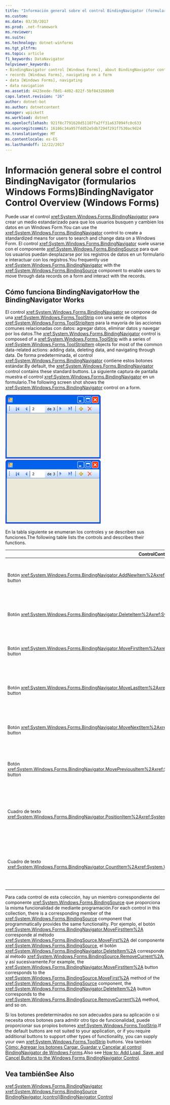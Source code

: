 ```yaml
---
title: "Información general sobre el control BindingNavigator (formularios Windows Forms)"
ms.custom: 
ms.date: 03/30/2017
ms.prod: .net-framework
ms.reviewer: 
ms.suite: 
ms.technology: dotnet-winforms
ms.tgt_pltfrm: 
ms.topic: article
f1_keywords: DataNavigator
helpviewer_keywords:
- BindingNavigator control [Windows Forms], about BindingNavigator control
- records [Windows Forms], navigating on a form
- data [Windows Forms], navigating
- data navigation
ms.assetid: 4423eede-f8d1-4d02-822f-5bf8432680d0
caps.latest.revision: "26"
author: dotnet-bot
ms.author: dotnetcontent
manager: wpickett
ms.workload: dotnet
ms.openlocfilehash: 921f8c7791620d51107fa2ff31a637094fc0c633
ms.sourcegitcommit: 16186c34a957fdd52e5db7294f291f7530ac9d24
ms.translationtype: MT
ms.contentlocale: es-ES
ms.lasthandoff: 12/22/2017
---
```

# <a name="bindingnavigator-control-overview-windows-forms"></a><span data-ttu-id="4c1f5-102">Información general sobre el control BindingNavigator (formularios Windows Forms)</span><span class="sxs-lookup"><span data-stu-id="4c1f5-102">BindingNavigator Control Overview (Windows Forms)</span></span>
<span data-ttu-id="4c1f5-103">Puede usar el control <xref:System.Windows.Forms.BindingNavigator> para crear un medio estandarizado para que los usuarios busquen y cambien los datos en un Windows Form.</span><span class="sxs-lookup"><span data-stu-id="4c1f5-103">You can use the <xref:System.Windows.Forms.BindingNavigator> control to create a standardized means for users to search and change data on a Windows Form.</span></span> <span data-ttu-id="4c1f5-104">El control <xref:System.Windows.Forms.BindingNavigator> suele usarse con el componente <xref:System.Windows.Forms.BindingSource> para que los usuarios puedan desplazarse por los registros de datos en un formulario e interactuar con los registros.</span><span class="sxs-lookup"><span data-stu-id="4c1f5-104">You frequently use <xref:System.Windows.Forms.BindingNavigator> with the <xref:System.Windows.Forms.BindingSource> component to enable users to move through data records on a form and interact with the records.</span></span>  
  
## <a name="how-the-bindingnavigator-works"></a><span data-ttu-id="4c1f5-105">Cómo funciona BindingNavigator</span><span class="sxs-lookup"><span data-stu-id="4c1f5-105">How the BindingNavigator Works</span></span>  
 <span data-ttu-id="4c1f5-106">El control <xref:System.Windows.Forms.BindingNavigator> se compone de una <xref:System.Windows.Forms.ToolStrip> con una serie de objetos <xref:System.Windows.Forms.ToolStripItem> para la mayoría de las acciones comunes relacionadas con datos: agregar datos, eliminar datos y navegar por los datos.</span><span class="sxs-lookup"><span data-stu-id="4c1f5-106">The <xref:System.Windows.Forms.BindingNavigator> control is composed of a <xref:System.Windows.Forms.ToolStrip> with a series of <xref:System.Windows.Forms.ToolStripItem> objects for most of the common data-related actions: adding data, deleting data, and navigating through data.</span></span> <span data-ttu-id="4c1f5-107">De forma predeterminada, el control <xref:System.Windows.Forms.BindingNavigator> contiene estos botones estándar.</span><span class="sxs-lookup"><span data-stu-id="4c1f5-107">By default, the <xref:System.Windows.Forms.BindingNavigator> control contains these standard buttons.</span></span> <span data-ttu-id="4c1f5-108">La siguiente captura de pantalla muestra el control <xref:System.Windows.Forms.BindingNavigator> en un formulario.</span><span class="sxs-lookup"><span data-stu-id="4c1f5-108">The following screen shot shows the <xref:System.Windows.Forms.BindingNavigator> control on a form.</span></span>  
  
 <span data-ttu-id="4c1f5-109">![BindingNavigator (Control)](../../../../docs/framework/winforms/controls/media/cpdatacontainerctrl.gif "cpDataContainerCtrl")</span><span class="sxs-lookup"><span data-stu-id="4c1f5-109">![BindingNavigator Control](../../../../docs/framework/winforms/controls/media/cpdatacontainerctrl.gif "cpDataContainerCtrl")</span></span>  
  
 <span data-ttu-id="4c1f5-110">En la tabla siguiente se enumeran los controles y se describen sus funciones.</span><span class="sxs-lookup"><span data-stu-id="4c1f5-110">The following table lists the controls and describes their functions.</span></span>  
  
|<span data-ttu-id="4c1f5-111">Control</span><span class="sxs-lookup"><span data-stu-id="4c1f5-111">Control</span></span>|<span data-ttu-id="4c1f5-112">Función</span><span class="sxs-lookup"><span data-stu-id="4c1f5-112">Function</span></span>|  
|-------------|--------------|  
|<span data-ttu-id="4c1f5-113">Botón <xref:System.Windows.Forms.BindingNavigator.AddNewItem%2A></span><span class="sxs-lookup"><span data-stu-id="4c1f5-113"><xref:System.Windows.Forms.BindingNavigator.AddNewItem%2A> button</span></span>|<span data-ttu-id="4c1f5-114">Inserta una nueva fila en el origen de datos subyacente.</span><span class="sxs-lookup"><span data-stu-id="4c1f5-114">Inserts a new row into the underlying data source.</span></span>|  
|<span data-ttu-id="4c1f5-115">Botón <xref:System.Windows.Forms.BindingNavigator.DeleteItem%2A></span><span class="sxs-lookup"><span data-stu-id="4c1f5-115"><xref:System.Windows.Forms.BindingNavigator.DeleteItem%2A> button</span></span>|<span data-ttu-id="4c1f5-116">Elimina la fila actual del origen de datos subyacente.</span><span class="sxs-lookup"><span data-stu-id="4c1f5-116">Deletes the current row from the underlying data source.</span></span>|  
|<span data-ttu-id="4c1f5-117">Botón <xref:System.Windows.Forms.BindingNavigator.MoveFirstItem%2A></span><span class="sxs-lookup"><span data-stu-id="4c1f5-117"><xref:System.Windows.Forms.BindingNavigator.MoveFirstItem%2A> button</span></span>|<span data-ttu-id="4c1f5-118">Se desplaza al primer elemento del origen de datos subyacente.</span><span class="sxs-lookup"><span data-stu-id="4c1f5-118">Moves to the first item in the underlying data source.</span></span>|  
|<span data-ttu-id="4c1f5-119">Botón <xref:System.Windows.Forms.BindingNavigator.MoveLastItem%2A></span><span class="sxs-lookup"><span data-stu-id="4c1f5-119"><xref:System.Windows.Forms.BindingNavigator.MoveLastItem%2A> button</span></span>|<span data-ttu-id="4c1f5-120">Se desplaza al último elemento del origen de datos subyacente.</span><span class="sxs-lookup"><span data-stu-id="4c1f5-120">Moves to the last item in the underlying data source.</span></span>|  
|<span data-ttu-id="4c1f5-121">Botón <xref:System.Windows.Forms.BindingNavigator.MoveNextItem%2A></span><span class="sxs-lookup"><span data-stu-id="4c1f5-121"><xref:System.Windows.Forms.BindingNavigator.MoveNextItem%2A> button</span></span>|<span data-ttu-id="4c1f5-122">Se desplaza al siguiente elemento del origen de datos subyacente.</span><span class="sxs-lookup"><span data-stu-id="4c1f5-122">Moves to the next item in the underlying data source.</span></span>|  
|<span data-ttu-id="4c1f5-123">Botón <xref:System.Windows.Forms.BindingNavigator.MovePreviousItem%2A></span><span class="sxs-lookup"><span data-stu-id="4c1f5-123"><xref:System.Windows.Forms.BindingNavigator.MovePreviousItem%2A> button</span></span>|<span data-ttu-id="4c1f5-124">Se desplaza al elemento anterior del origen de datos subyacente.</span><span class="sxs-lookup"><span data-stu-id="4c1f5-124">Moves to the previous item in the underlying data source.</span></span>|  
|<span data-ttu-id="4c1f5-125">Cuadro de texto <xref:System.Windows.Forms.BindingNavigator.PositionItem%2A></span><span class="sxs-lookup"><span data-stu-id="4c1f5-125"><xref:System.Windows.Forms.BindingNavigator.PositionItem%2A> text box</span></span>|<span data-ttu-id="4c1f5-126">Devuelve la posición actual dentro del origen de datos subyacente.</span><span class="sxs-lookup"><span data-stu-id="4c1f5-126">Returns the current position within the underlying data source.</span></span>|  
|<span data-ttu-id="4c1f5-127">Cuadro de texto <xref:System.Windows.Forms.BindingNavigator.CountItem%2A></span><span class="sxs-lookup"><span data-stu-id="4c1f5-127"><xref:System.Windows.Forms.BindingNavigator.CountItem%2A> text box</span></span>|<span data-ttu-id="4c1f5-128">Devuelve el número total de elementos en el origen de datos subyacente.</span><span class="sxs-lookup"><span data-stu-id="4c1f5-128">Returns the total number of items in the underlying data source.</span></span>|  
  
 <span data-ttu-id="4c1f5-129">Para cada control de esta colección, hay un miembro correspondiente del componente <xref:System.Windows.Forms.BindingSource> que proporciona la misma funcionalidad de mediante programación.</span><span class="sxs-lookup"><span data-stu-id="4c1f5-129">For each control in this collection, there is a corresponding member of the <xref:System.Windows.Forms.BindingSource> component that programmatically provides the same functionality.</span></span> <span data-ttu-id="4c1f5-130">Por ejemplo, el botón <xref:System.Windows.Forms.BindingNavigator.MoveFirstItem%2A> corresponde al método <xref:System.Windows.Forms.BindingSource.MoveFirst%2A> del componente <xref:System.Windows.Forms.BindingSource>, el botón <xref:System.Windows.Forms.BindingNavigator.DeleteItem%2A> corresponde al método <xref:System.Windows.Forms.BindingSource.RemoveCurrent%2A>, y así sucesivamente.</span><span class="sxs-lookup"><span data-stu-id="4c1f5-130">For example, the <xref:System.Windows.Forms.BindingNavigator.MoveFirstItem%2A> button corresponds to the <xref:System.Windows.Forms.BindingSource.MoveFirst%2A> method of the <xref:System.Windows.Forms.BindingSource> component, the <xref:System.Windows.Forms.BindingNavigator.DeleteItem%2A> button corresponds to the <xref:System.Windows.Forms.BindingSource.RemoveCurrent%2A> method, and so on.</span></span>  
  
 <span data-ttu-id="4c1f5-131">Si los botones predeterminados no son adecuados para su aplicación o si necesita otros botones para admitir otro tipo de funcionalidad, puede proporcionar sus propios botones <xref:System.Windows.Forms.ToolStrip>.</span><span class="sxs-lookup"><span data-stu-id="4c1f5-131">If the default buttons are not suited to your application, or if you require additional buttons to support other types of functionality, you can supply your own <xref:System.Windows.Forms.ToolStrip> buttons.</span></span> <span data-ttu-id="4c1f5-132">Vea también [Cómo: Agregar los botones Cargar, Guardar y Cancelar al control BindingNavigator de Windows Forms](../../../../docs/framework/winforms/controls/load-save-and-cancel-bindingnavigator.md).</span><span class="sxs-lookup"><span data-stu-id="4c1f5-132">Also see [How to: Add Load, Save, and Cancel Buttons to the Windows Forms BindingNavigator Control](../../../../docs/framework/winforms/controls/load-save-and-cancel-bindingnavigator.md).</span></span>  
  
## <a name="see-also"></a><span data-ttu-id="4c1f5-133">Vea también</span><span class="sxs-lookup"><span data-stu-id="4c1f5-133">See Also</span></span>  
 <xref:System.Windows.Forms.BindingNavigator>  
 <xref:System.Windows.Forms.BindingSource>  
 [<span data-ttu-id="4c1f5-134">BindingNavigator (control)</span><span class="sxs-lookup"><span data-stu-id="4c1f5-134">BindingNavigator Control</span></span>](../../../../docs/framework/winforms/controls/bindingnavigator-control-windows-forms.md)
